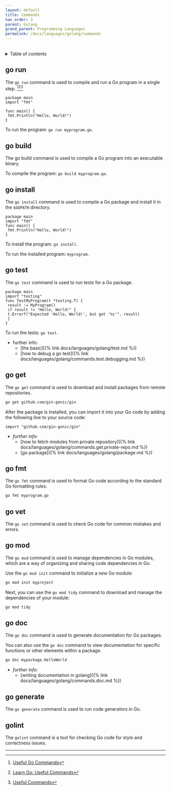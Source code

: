 ```yaml
---
layout: default
title: Commands
nav_order: 3
parent: Golang
grand_parent: Programming Languages
permalink: /docs/languages/golang/commands
---
```


<br/>
<details markdown="block">
  <summary>
    Table of contents
  </summary>
  {: .text-delta }
1. TOC
{:toc}
</details>

## go run

The `go run` command is used to compile and run a Go program in a single step. [^1][^2][^3]

```golang
package main
import "fmt"

func main() {
 fmt.Println("Hello, World!")
}
```

To run the program: `go run myprogram.go`.

## go build

The go build command is used to compile a Go program into an executable binary.

To compile the program: `go build myprogram.go`.

## go install

The `go install` command is used to compile a Go package and install it in the `$GOPATH` directory.

```golang
package main
import "fmt"
func main() {
 fmt.Println("Hello, World!")
}
```

To install the program: `go install`.

To run the installed program: `myprogram`.

## go test

The `go test` command is used to run tests for a Go package.

```golang
package main
import "testing"
func TestMyProgram(t *testing.T) {
 result := MyProgram()
 if result != "Hello, World!" {
 t.Errorf("Expected 'Hello, World!', but got '%s'", result)
 }
}
```

To run the tests: `go test`.

- further info:
   - [the basic]({% link docs/languages/golang/test.md %})
   - [how to debug a go test]({% link docs/languages/golang/commands.test.debugging.md %})


## go get

The `go get` command is used to download and install packages from remote repositories.

```sh
go get github.com/gin-gonic/gin
```

After the package is installed, you can import it into your Go code by adding the following line to your source code:

```golang
import "github.com/gin-gonic/gin"
```


- _further info:_
   - [how to fetch modules from private repository]({% link docs/languages/golang/commands.get.private-repo.md %})
   - [go package]({% link docs/languages/golang/package.md %})


## go fmt

The `go fmt` command is used to format Go code according to the standard Go formatting rules.

```sh
go fmt myprogram.go
```

## go vet

The `go vet` command is used to check Go code for common mistakes and errors.

## go mod

The `go mod` command is used to manage dependencies in Go modules, which are a way of organizing and sharing code dependencies in Go.

Use the `go mod init` command to initialize a new Go module:

```sh
go mod init myproject
```

Next, you can use the `go mod tidy` command to download and manage the dependencies of your module:

```sh
go mod tidy
```

## go doc

The `go doc` command is used to generate documentation for Go packages.

You can also use the `go doc` command to view documentation for specific functions or other elements within a package.

```sh
go doc mypackage.HelloWorld
```


- _further info:_
   - [writing documentation in golang]({% link docs/languages/golang/commands.doc.md %})


## go generate

The `go generate` command is used to run code generators in Go.

## golint

The `golint` command is a tool for checking Go code for style and correctness issues.

----

[^1]: [Useful Go Commands](https://njkhanh.com/useful-go-commands-p5f3234343234)
[^2]: [Learn Go: Useful Commands](https://medium.com/@karan99/learn-go-useful-commands-7087dfc05e44)
[^3]: [Useful Commands](https://www.karanpratapsingh.com/courses/go/useful-commands)
